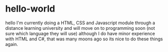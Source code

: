 # hello-world
hello
I'm currently doing a HTML, CSS and Javascript module through a distance learning university and will move on to programming soon (not sure which language they will use) although I do have minor experience with HTML and C#, that was many moons ago so its nice to do these things again.
